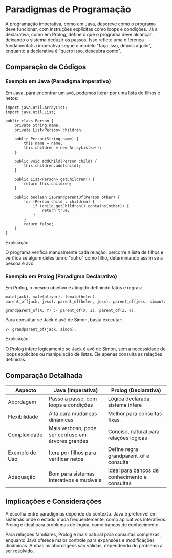 # Paradigmas de Programação

A programação imperativa, como em Java, descreve como o programa deve funcionar, com instruções explícitas como loops e condições. Já a declarativa, como em Prolog, define o que o programa deve alcançar, deixando o sistema deduzir os passos. Isso reflete uma diferença fundamental: a imperativa segue o modelo "faça isso, depois aquilo", enquanto a declarativa é "quero isso, descubra como".

## Comparação de Códigos

### Exemplo em Java (Paradigma Imperativo)

Em Java, para encontrar um avô, podemos iterar por uma lista de filhos e netos:

~~~
import java.util.ArrayList;
import java.util.List;

public class Person {
    private String name;
    private List<Person> children;
    
    public Person(String name) {
        this.name = name;
        this.children = new ArrayList<>();
    }
    
    public void addChild(Person child) {
        this.children.add(child);
    }
    
    public List<Person> getChildren() {
        return this.children;
    }
    
    public boolean isGrandparentOf(Person other) {
        for (Person child : children) {
            if (child.getChildren().contains(other)) {
                return true;
            }
        }
        return false;
    }
}
~~~

Explicação:

O programa verifica manualmente cada relação: percorre a lista de filhos e verifica se algum deles tem o "outro" como filho, determinando assim se a pessoa é avó.

### Exemplo em Prolog (Paradigma Declarativo)

Em Prolog, o mesmo objetivo é atingido definindo fatos e regras:

~~~
male(jack). male(oliver). female(helen).
parent_of(jack, jess). parent_of(helen, jess). parent_of(jess, simon).

grandparent_of(X, Y) :- parent_of(X, Z), parent_of(Z, Y).
~~~

Para consultar se Jack é avô de Simon, basta executar:

~~~
?- grandparent_of(jack, simon).
~~~

Explicação:

O Prolog infere logicamente se Jack é avô de Simon, sem a necessidade de loops explícitos ou manipulação de listas. Ele apenas consulta as relações definidas.

## Comparação Detalhada

| Aspecto | Java (Imperativa) | Prolog (Declarativa) |
|---|---|---|
| Abordagem | Passo a passo, com loops e condições | Lógica declarada, sistema infere |
| Flexibilidade | Alta para mudanças dinâmicas | Melhor para consultas fixas |
| Complexidade | Mais verboso, pode ser confuso em árvores grandes | Conciso, natural para relações lógicas |
| Exemplo de Uso | Itera por filhos para verificar netos | Define regra grandparent_of e consulta |
| Adequação | Bom para sistemas interativos e mutáveis | Ideal para bancos de conhecimento e consultas |

## Implicações e Considerações

A escolha entre paradigmas depende do contexto. Java é preferível em sistemas onde o estado muda frequentemente, como aplicativos interativos. Prolog é ideal para problemas de lógica, como bancos de conhecimento.

Para relações familiares, Prolog é mais natural para consultas complexas, enquanto Java oferece maior controle para expansões e modificações dinâmicas. Ambas as abordagens são válidas, dependendo do problema a ser resolvido.
